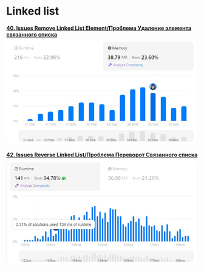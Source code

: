 # Linked list

[**40. Issues Remove Linked List Element/Проблема Удаление элемента связанного списка**](https://github.com/IvanShalimov/AlgorithmIssuesIS/blob/main/linkedlist/solution%2040/soluiton40.kt)
![Score](https://github.com/IvanShalimov/AlgorithmIssuesIS/blob/main/linkedlist/solution%2040/solution40.jpg)

[**42. Issues Reverse Linked List/Проблема Переворот Связанного списка**](https://github.com/IvanShalimov/AlgorithmIssuesIS/blob/main/linkedlist/solution%2042/soluiton42.kt)
![Score](https://github.com/IvanShalimov/AlgorithmIssuesIS/blob/main/linkedlist/solution%2042/solution42.jpg)
